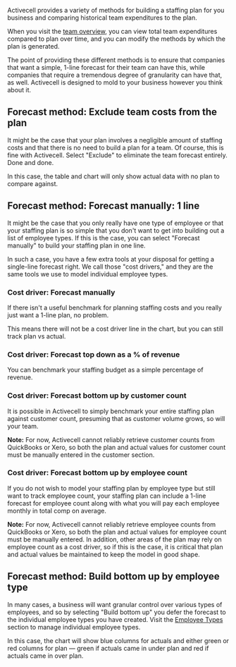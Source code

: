 Activecell provides a variety of methods for building a staffing plan for you business and comparing historical team expenditures to the plan.

When you visit the [team overview](), you can view total team expenditures compared to plan over time, and you can modify the methods by which the plan is generated.

The point of providing these different methods is to ensure that companies that want a simple, 1-line forecast for their team can have this, while companies that require a tremendous degree of granularity can have that, as well. Activecell is designed to mold to your business however you think about it.

## Forecast method: Exclude team costs from the plan

It might be the case that your plan involves a negligible amount of staffing costs and that there is no need to build a plan for a team. Of course, this is fine with Activecell. Select "Exclude" to eliminate the team forecast entirely. Done and done.

<!-- screenshot -->

In this case, the table and chart will only show actual data with no plan to compare against.

## Forecast method: Forecast manually: 1 line

It might be the case that you only really have one type of employee or that your staffing plan is so simple that you don't want to get into building out a list of employee types. If this is the case, you can select "Forecast manually" to build your staffing plan in one line.

<!-- screenshot -->

In such a case, you have a few extra tools at your disposal for getting a single-line forecast right. We call those "cost drivers," and they are the same tools we use to model individual employee types.

### Cost driver: Forecast manually

If there isn't a useful benchmark for planning staffing costs and you really just want a 1-line plan, no problem.

<!-- screenshot -->

This means there will not be a cost driver line in the chart, but you can still track plan vs actual.

### Cost driver: Forecast top down as a % of revenue

<!-- screenshot -->

You can benchmark your staffing budget as a simple percentage of revenue.

### Cost driver: Forecast bottom up by customer count

It is possible in Activecell to simply benchmark your entire staffing plan against customer count, presuming that as customer volume grows, so will your team.

<!-- screenshot -->

**Note:** For now, Activecell cannot reliably retrieve customer counts from QuickBooks or Xero, so both the plan and actual values for customer count must be manually entered in the customer section.

### Cost driver: Forecast bottom up by employee count

If you do not wish to model your staffing plan by employee type but still want to track employee count, your staffing plan can include a 1-line forecast for employee count along with what you will pay each employee monthly in total comp on average.

<!-- screenshot -->

**Note:** For now, Activecell cannot reliably retrieve employee counts from QuickBooks or Xero, so both the plan and actual values for employee count must be manually entered. In addition, other areas of the plan may rely on employee count as a cost driver, so if this is the case, it is critical that plan and actual values be maintained to keep the model in good shape.

## Forecast method: Build bottom up by employee type

In many cases, a business will want granular control over various types of employees, and so by selecting "Build bottom up" you defer the forecast to the individual employee types you have created. Visit the [Employee Types]() section to manage individual employee types.

<!-- screenshot -->

In this case, the chart will show blue columns for actuals and either green or red columns for plan — green if actuals came in under plan and red if actuals came in over plan.